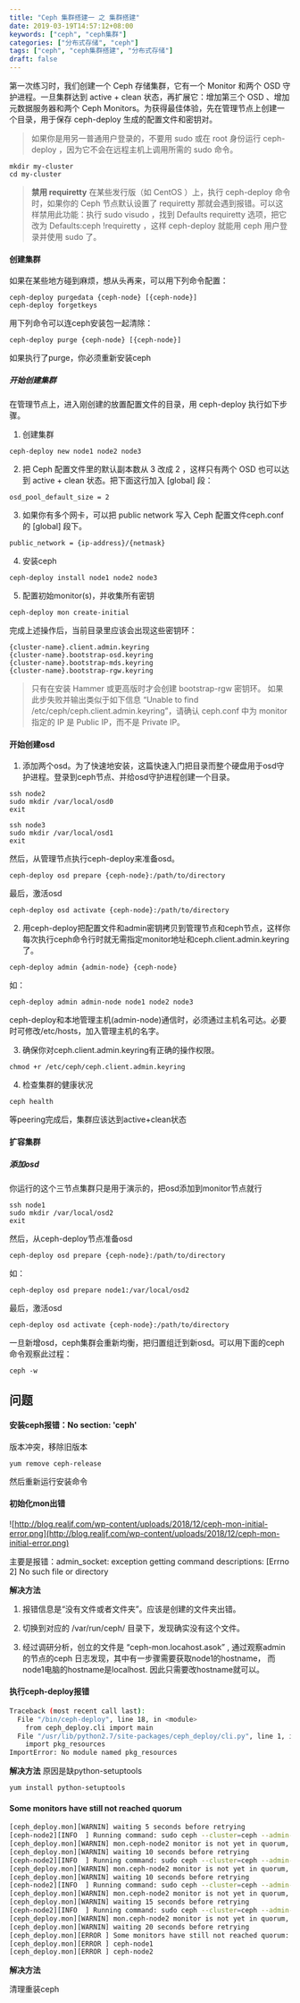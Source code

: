 ```yaml
---
title: "Ceph 集群搭建一 之 集群搭建"
date: 2019-03-19T14:57:12+08:00
keywords: ["ceph", "ceph集群"]
categories: ["分布式存储", "ceph"]
tags: ["ceph", "ceph集群搭建", "分布式存储"]
draft: false
---
```



第一次练习时，我们创建一个 Ceph 存储集群，它有一个 Monitor 和两个 OSD 守护进程。一旦集群达到 active + clean 状态，再扩展它：增加第三个 OSD 、增加元数据服务器和两个 Ceph Monitors。为获得最佳体验，先在管理节点上创建一个目录，用于保存 ceph-deploy 生成的配置文件和密钥对。

> 如果你是用另一普通用户登录的，不要用 sudo 或在 root 身份运行 ceph-deploy ，因为它不会在远程主机上调用所需的 sudo 命令。

```
mkdir my-cluster
cd my-cluster
```

> **禁用 requiretty** 
 在某些发行版（如 CentOS ）上，执行 ceph-deploy 命令时，如果你的 Ceph 节点默认设置了 requiretty 那就会遇到报错。可以这样禁用此功能：执行 sudo visudo ，找到 Defaults requiretty 选项，把它改为 Defaults:ceph !requiretty ，这样 ceph-deploy 就能用 ceph 用户登录并使用 sudo 了。

#### 创建集群
如果在某些地方碰到麻烦，想从头再来，可以用下列命令配置：
```
ceph-deploy purgedata {ceph-node} [{ceph-node}]
ceph-deploy forgetkeys
```

用下列命令可以连ceph安装包一起清除：
```
ceph-deploy purge {ceph-node} [{ceph-node}]
```
如果执行了purge，你必须重新安装ceph

##### 开始创建集群
在管理节点上，进入刚创建的放置配置文件的目录，用 ceph-deploy 执行如下步骤。
1. 创建集群
```
ceph-deploy new node1 node2 node3
```

2. 把 Ceph 配置文件里的默认副本数从 3 改成 2 ，这样只有两个 OSD 也可以达到 active + clean 状态。把下面这行加入 [global] 段：
```
osd_pool_default_size = 2
```

3. 如果你有多个网卡，可以把 public network 写入 Ceph 配置文件ceph.conf的 [global] 段下。
```
public_network = {ip-address}/{netmask}
```

4. 安装ceph

```
ceph-deploy install node1 node2 node3
```
5. 配置初始monitor(s)，并收集所有密钥
```
ceph-deploy mon create-initial
```

完成上述操作后，当前目录里应该会出现这些密钥环：
```
{cluster-name}.client.admin.keyring
{cluster-name}.bootstrap-osd.keyring
{cluster-name}.bootstrap-mds.keyring
{cluster-name}.bootstrap-rgw.keyring
```

> 只有在安装 Hammer 或更高版时才会创建 bootstrap-rgw 密钥环。
>  如果此步失败并输出类似于如下信息 “Unable to find /etc/ceph/ceph.client.admin.keyring”，请确认 ceph.conf 中为 monitor 指定的 IP 是 Public IP，而不是 Private IP。


#### 开始创建osd
1. 添加两个osd。为了快速地安装，这篇快速入门把目录而整个硬盘用于osd守护进程。登录到ceph节点、并给osd守护进程创建一个目录。
```
ssh node2
sudo mkdir /var/local/osd0
exit

ssh node3
sudo mkdir /var/local/osd1
exit
```

然后，从管理节点执行ceph-deploy来准备osd。

```
ceph-deploy osd prepare {ceph-node}:/path/to/directory
```

最后，激活osd
```
ceph-deploy osd activate {ceph-node}:/path/to/directory
```

2. 用ceph-deploy把配置文件和admin密钥拷贝到管理节点和ceph节点，这样你每次执行ceph命令行时就无需指定monitor地址和ceph.client.admin.keyring了。
```
ceph-deploy admin {admin-node} {ceph-node}
```
如：
```
ceph-deploy admin admin-node node1 node2 node3
```

ceph-deploy和本地管理主机(admin-node)通信时，必须通过主机名可达。必要时可修改/etc/hosts，加入管理主机的名字。

3. 确保你对ceph.client.admin.keyring有正确的操作权限。
```
chmod +r /etc/ceph/ceph.client.admin.keyring
```

4. 检查集群的健康状况
```
ceph health
```

等peering完成后，集群应该达到active+clean状态


#### 扩容集群
##### 添加osd
你运行的这个三节点集群只是用于演示的，把osd添加到monitor节点就行
```
ssh node1
sudo mkdir /var/local/osd2
exit
```
然后，从ceph-deploy节点准备osd
```
ceph-deploy osd prepare {ceph-node}:/path/to/directory
```
如：
```
ceph-deploy osd prepare node1:/var/local/osd2
```

最后，激活osd
```
ceph-deploy osd activate {ceph-node}:/path/to/directory
```


一旦新增osd，ceph集群会重新均衡，把归置组迁到新osd。可以用下面的ceph命令观察此过程：
```
ceph -w
```





## 问题
#### 安装ceph报错：No section: 'ceph'
版本冲突，移除旧版本
```
yum remove ceph-release
```
然后重新运行安装命令

#### 初始化mon出错
![http://blog.realjf.com/wp-content/uploads/2018/12/ceph-mon-initial-error.png](http://blog.realjf.com/wp-content/uploads/2018/12/ceph-mon-initial-error.png)

主要是报错：admin_socket: exception getting command descriptions: [Errno 2] No such file or directory

**解决方法**

1. 报错信息是“没有文件或者文件夹”。应该是创建的文件夹出错。

2. 切换到对应的 /var/run/ceph/ 目录下，发现确实没有这个文件。

3. 经过调研分析，创立的文件是 “ceph-mon.locahost.asok” , 通过观察admin的节点的ceph 日志发现，其中有一步骤需要获取node1的hostname， 而node1电脑的hostname是localhost. 因此只需要改hostname就可以。

#### 执行ceph-deploy报错
```sh
Traceback (most recent call last):
  File "/bin/ceph-deploy", line 18, in <module>
    from ceph_deploy.cli import main
  File "/usr/lib/python2.7/site-packages/ceph_deploy/cli.py", line 1, in <module>
    import pkg_resources
ImportError: No module named pkg_resources
```
**解决方法**
原因是缺python-setuptools
```sh
yum install python-setuptools
```

#### Some monitors have still not reached quorum
```sh
[ceph_deploy.mon][WARNIN] waiting 5 seconds before retrying
[ceph-node2][INFO  ] Running command: sudo ceph --cluster=ceph --admin-daemon /var/run/ceph/ceph-mon.ceph-node2.asok mon_status
[ceph_deploy.mon][WARNIN] mon.ceph-node2 monitor is not yet in quorum, tries left: 4
[ceph_deploy.mon][WARNIN] waiting 10 seconds before retrying
[ceph-node2][INFO  ] Running command: sudo ceph --cluster=ceph --admin-daemon /var/run/ceph/ceph-mon.ceph-node2.asok mon_status
[ceph_deploy.mon][WARNIN] mon.ceph-node2 monitor is not yet in quorum, tries left: 3
[ceph_deploy.mon][WARNIN] waiting 10 seconds before retrying
[ceph-node2][INFO  ] Running command: sudo ceph --cluster=ceph --admin-daemon /var/run/ceph/ceph-mon.ceph-node2.asok mon_status
[ceph_deploy.mon][WARNIN] mon.ceph-node2 monitor is not yet in quorum, tries left: 2
[ceph_deploy.mon][WARNIN] waiting 15 seconds before retrying
[ceph-node2][INFO  ] Running command: sudo ceph --cluster=ceph --admin-daemon /var/run/ceph/ceph-mon.ceph-node2.asok mon_status
[ceph_deploy.mon][WARNIN] mon.ceph-node2 monitor is not yet in quorum, tries left: 1
[ceph_deploy.mon][WARNIN] waiting 20 seconds before retrying
[ceph_deploy.mon][ERROR ] Some monitors have still not reached quorum:
[ceph_deploy.mon][ERROR ] ceph-node1
[ceph_deploy.mon][ERROR ] ceph-node2
```
**解决方法**

清理重装ceph



